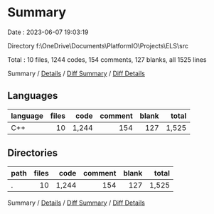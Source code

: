 # Summary

Date : 2023-06-07 19:03:19

Directory f:\\OneDrive\\Documents\\PlatformIO\\Projects\\ELS\\src

Total : 10 files,  1244 codes, 154 comments, 127 blanks, all 1525 lines

Summary / [Details](details.md) / [Diff Summary](diff.md) / [Diff Details](diff-details.md)

## Languages
| language | files | code | comment | blank | total |
| :--- | ---: | ---: | ---: | ---: | ---: |
| C++ | 10 | 1,244 | 154 | 127 | 1,525 |

## Directories
| path | files | code | comment | blank | total |
| :--- | ---: | ---: | ---: | ---: | ---: |
| . | 10 | 1,244 | 154 | 127 | 1,525 |

Summary / [Details](details.md) / [Diff Summary](diff.md) / [Diff Details](diff-details.md)